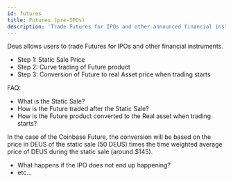 ```yaml
---
id: futures
title: Futures (pre-IPOs)
description: 'Trade Futures for IPOs and other announced financial instruments'
---
```


Deus allows users to trade Futures for IPOs and other financial instruments.

- Step 1: Static Sale Price
- Step 2: Curve trading of Future product
- Step 3: Conversion of Future to real Asset price when trading starts

FAQ:

- What is the Static Sale?
- How is the Future traded after the Static Sale?
- How is the Future product converted to the Real asset when trading starts?

In the case of the Coinbase Future, the conversion will be based on the price in DEUS of the static sale (50 DEUS) times the time weighted average price of DEUS during the static sale (around $145).

- What happens if the IPO does not end up happening?
- etc...
